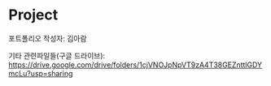 # Project
포트폴리오
작성자: 김아람

기타 관련파일들(구글 드라이브): https://drive.google.com/drive/folders/1cjVNOJpNpVT9zA4T38GEZnttlGDYmcLu?usp=sharing
